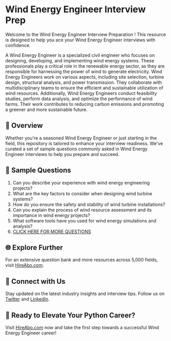 # Wind Energy Engineer Interview Prep

Welcome to the Wind Energy Engineer Interview Preparation ! This resource is designed to help you ace your Wind Energy Engineer interviews with confidence.

A Wind Energy Engineer is a specialized civil engineer who focuses on designing, developing, and implementing wind energy systems. These professionals play a critical role in the renewable energy sector, as they are responsible for harnessing the power of wind to generate electricity. Wind Energy Engineers work on various aspects, including site selection, turbine design, structural analysis, and power transmission. They collaborate with multidisciplinary teams to ensure the efficient and sustainable utilization of wind resources. Additionally, Wind Energy Engineers conduct feasibility studies, perform data analysis, and optimize the performance of wind farms. Their work contributes to reducing carbon emissions and promoting a greener and more sustainable future.

## 🚀 Overview

Whether you're a seasoned Wind Energy Engineer or just starting in the field, this repository is tailored to enhance your interview readiness. We've curated a set of sample questions commonly asked in Wind Energy Engineer interviews to help you prepare and succeed.

## 📝 Sample Questions

1. Can you describe your experience with wind energy engineering projects?
2. What are the key factors to consider when designing wind turbine systems?
3. How do you ensure the safety and stability of wind turbine installations?
4. Can you explain the process of wind resource assessment and its importance in wind energy projects?
5. What software tools have you used for wind energy simulations and analysis?
6. [CLICK HERE FOR MORE QUESTIONS](https://hireabo.com/job/3_0_29/Wind%20Energy%20Engineer)

## 🌐 Explore Further

For an extensive question bank and more resources across 5,000 fields, visit [HireAbo.com](https://www.hireabo.com).

## 📱 Connect with Us

Stay updated on the latest industry insights and interview tips. Follow us on [Twitter](https://twitter.com/hireabo) and [LinkedIn](https://www.linkedin.com/in/hire-abo-3609972a8/).

## 🚀 Ready to Elevate Your Python Career?

Visit [HireAbo.com](https://www.hireabo.com) now and take the first step towards a successful Wind Energy Engineer career!